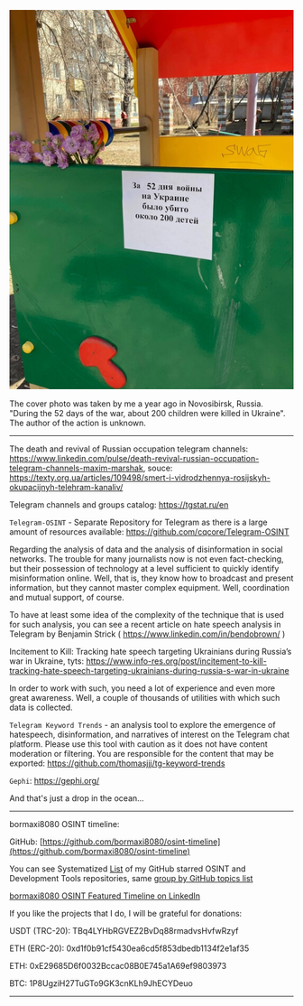 ![alt text](img/05.jpeg)

The cover photo was taken by me a year ago in Novosibirsk, Russia. "During the 52 days of the war, about 200 children were killed in Ukraine". The author of the action is unknown.

----

The death and revival of Russian occupation telegram channels: https://www.linkedin.com/pulse/death-revival-russian-occupation-telegram-channels-maxim-marshak, souce: https://texty.org.ua/articles/109498/smert-i-vidrodzhennya-rosijskyh-okupacijnyh-telehram-kanaliv/

Telegram channels and groups catalog: https://tgstat.ru/en

```Telegram-OSINT``` - Separate Repository for Telegram as there is a large amount of resources available: https://github.com/cqcore/Telegram-OSINT

Regarding the analysis of data and the analysis of disinformation in social networks. The trouble for many journalists now is not even fact-checking, but their possession of technology at a level sufficient to quickly identify misinformation online. Well, that is, they know how to broadcast and present information, but they cannot master complex equipment. Well, coordination and mutual support, of course.

To have at least some idea of the complexity of the technique that is used for such analysis, you can see a recent article on hate speech analysis in Telegram by Benjamin Strick ( https://www.linkedin.com/in/bendobrown/ )

Incitement to Kill: Tracking hate speech targeting Ukrainians during Russia’s war in Ukraine, tyts: https://www.info-res.org/post/incitement-to-kill-tracking-hate-speech-targeting-ukrainians-during-russia-s-war-in-ukraine

In order to work with such, you need a lot of experience and even more great awareness.
Well, a couple of thousands of utilities with which such data is collected.

```Telegram Keyword Trends``` - an analysis tool to explore the emergence of hatespeech, disinformation, and narratives of interest on the Telegram chat platform. Please use this tool with caution as it does not have content moderation or filtering. You are responsible for the content that may be exported: https://github.com/thomasjjj/tg-keyword-trends

```Gephi```: https://gephi.org/

And that's just a drop in the ocean...

----

bormaxi8080 OSINT timeline:

GitHub: [https://github.com/bormaxi8080/osint-timeline](https://github.com/bormaxi8080/osint-timeline)

You can see Systematized [List](https://github.com/bormaxi8080/github-starred-repos-builder/blob/main/starred_repos.md) of my GitHub starred OSINT and Development Tools repositories, same [group by GitHub topics list](https://github.com/bormaxi8080/starred)

[bormaxi8080 OSINT Featured Timeline on LinkedIn](https://www.linkedin.com/in/osintech/details/featured/)

If you like the projects that I do, I will be grateful for donations:

USDT (TRC-20): TBq4LYHbRGVEZ2BvDq88rmadvsHvfwRzyf

ETH (ERC-20): 0xd1f0b91cf5430ea6cd5f853dbedb1134f2e1af35

ETH: 0xE29685D6f0032Bccac08B0E745a1A69ef9803973

BTC: 1P8UgziH27TuGTo9GK3cnKLh9JhECYDeuo

----
